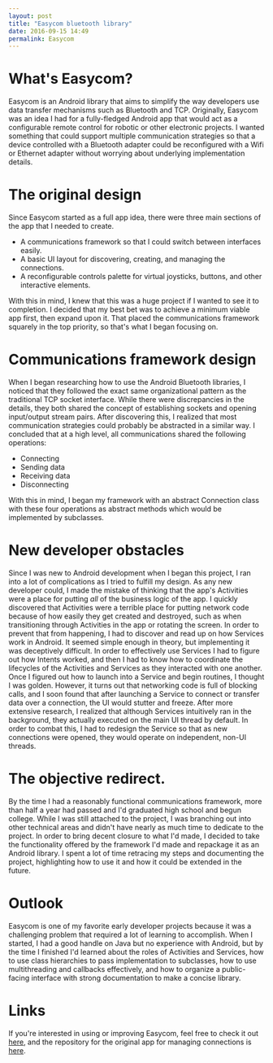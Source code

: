 ```yaml
---
layout: post
title: "Easycom bluetooth library"
date: 2016-09-15 14:49
permalink: Easycom
---
```


# What's Easycom?

Easycom is an Android library that aims to simplify the way developers use
data transfer mechanisms such as Bluetooth and TCP. Originally, Easycom was an
idea I had for a fully-fledged Android app that would act as a configurable
remote control for robotic or other electronic projects. I wanted something
that could support multiple communication strategies so that a device
controlled with a Bluetooth adapter could be reconfigured with a Wifi or
Ethernet adapter without worrying about underlying implementation details.

# The original design

Since Easycom started as a full app idea, there were three main sections of the
app that I needed to create.

* A communications framework so that I could switch between interfaces easily.
* A basic UI layout for discovering, creating, and managing the connections.
* A reconfigurable controls palette for virtual joysticks, buttons, and other
interactive elements.

With this in mind, I knew that this was a huge project if I wanted to see it to
completion. I decided that my best bet was to achieve a minimum viable app
first, then expand upon it. That placed the communications framework squarely
in the top priority, so that's what I began focusing on.

# Communications framework design

When I began researching how to use the Android Bluetooth libraries, I noticed
that they followed the exact same organizational pattern as the traditional
TCP socket interface. While there were discrepancies in the details, they both
shared the concept of establishing sockets and opening input/output stream
pairs. After discovering this, I realized that most communication strategies
could probably be abstracted in a similar way. I concluded that at a high
level, all communications shared the following operations:

* Connecting
* Sending data
* Receiving data
* Disconnecting

With this in mind, I began my framework with an abstract Connection class with
these four operations as abstract methods which would be implemented by
subclasses.

# New developer obstacles

Since I was new to Android development when I began this project, I ran into a
lot of complications as I tried to fulfill my design. As any new developer
could, I made the mistake of thinking that the app's Activities were a place
for putting *all* of the business logic of the app. I quickly discovered that
Activities were a terrible place for putting network code because of how easily
they get created and destroyed, such as when transitioning through Activities
in the app or rotating the screen. In order to prevent that from happening, I
had to discover and read up on how Services work in Android. It seemed simple
enough in theory, but implementing it was deceptively difficult. In order to
effectively use Services I had to figure out how Intents worked, and then I had
to know how to coordinate the lifecycles of the Activities and Services as they
interacted with one another. Once I figured out how to launch into a Service
and begin routines, I thought I was golden. However, it turns out that
networking code is full of blocking calls, and I soon found that after
launching a Service to connect or transfer data over a connection, the UI
would stutter and freeze. After more extensive research, I realized that
although Services intuitively ran in the background, they actually executed on
the main UI thread by default. In order to combat this, I had to redesign the
Service so that as new connections were opened, they would operate on
independent, non-UI threads.

# The objective redirect.

By the time I had a reasonably functional communications framework, more
than half a year had passed and I'd graduated high school and begun college.
While I was still attached to the project, I was branching out into other
technical areas and didn't have nearly as much time to dedicate to the project.
In order to bring decent closure to what I'd made, I decided to take the
functionality offered by the framework I'd made and repackage it as an Android
library. I spent a lot of time retracing my steps and documenting the project,
highlighting how to use it and how it could be extended in the future.

# Outlook

Easycom is one of my favorite early developer projects because it was a
challenging problem that required a lot of learning to accomplish. When I
started, I had a good handle on Java but no experience with Android, but by the
time I finished I'd learned about the roles of Activities and Services, how to
use class hierarchies to pass implementation to subclasses, how to use
multithreading and callbacks effectively, and how to organize a public-facing
interface with strong documentation to make a concise library.

# Links

If you're interested in using or improving Easycom, feel free to check it out
[here](https://github.com/nicholastmosher/easycom-core), and the repository for
the original app for managing connections is
[here](https://github.com/nicholastmosher/easycom).
